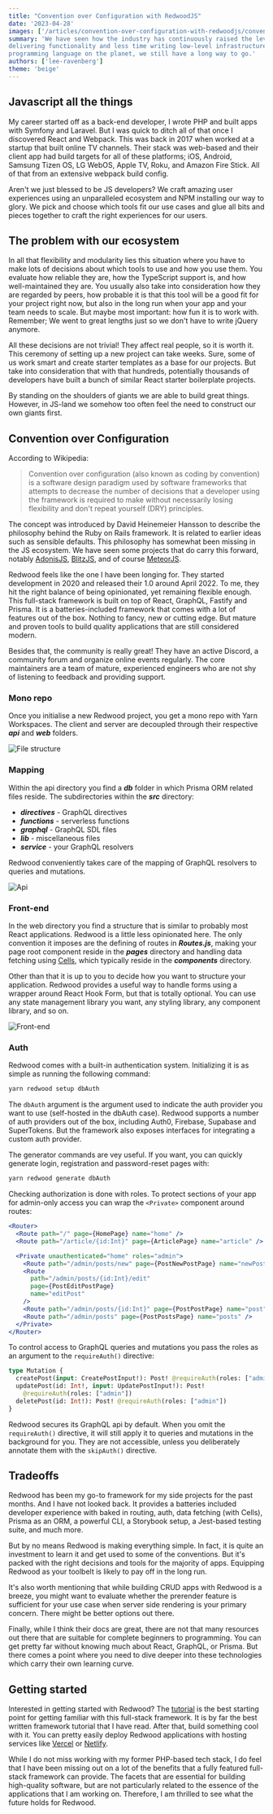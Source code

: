 ```yaml
---
title: "Convention over Configuration with RedwoodJS"
date: '2023-04-28'
images: ['/articles/convention-over-configuration-with-redwoodjs/convention-over-configuration-with-redwoodjs.jpg']
summary: 'We have seen how the industry has continuously raised the level of abstraction to allow developers to spend more time
delivering functionality and less time writing low-level infrastructure. Even though JavaScript is the most versatile
programming language on the planet, we still have a long way to go.'
authors: ['lee-ravenberg']
theme: 'beige'
---
```


## Javascript all the things

My career started off as a back-end developer, I wrote PHP and built apps with Symfony and Laravel.
But I was quick to ditch all of that once I discovered React and Webpack. This was back in 2017 when worked at a startup
that built online TV channels. Their stack was web-based and their client app had build targets for all of these
platforms; iOS, Android, Samsung Tizen OS, LG WebOS, Apple TV, Roku, and Amazon Fire Stick. All of that from an
extensive webpack build config.

Aren't we just blessed to be JS developers? We craft amazing user experiences using an unparalleled ecosystem and NPM
installing our way to glory. We pick and choose which tools fit our use cases and glue all bits and pieces together to
craft the right experiences for our users.

## The problem with our ecosystem

In all that flexibility and modularity lies this situation where you have to make lots of decisions about which tools to
use and how you use them. You evaluate how reliable they are, how the TypeScript support is, and how well-maintained they
are. You usually also take into consideration how they are regarded by peers, how probable it is that this tool will be
a good fit for your project right now, but also in the long run when your app and your team needs to scale. But maybe
most important: how fun it is to work with. Remember; We went to great lengths just so we don't have to write jQuery anymore.

All these decisions are not trivial! They affect real people, so it is worth it. This ceremony of setting up a new project can take weeks. Sure, some of us work smart and create starter templates as a base for our projects. But
take into consideration that with that hundreds, potentially thousands of developers have built a bunch of similar React starter boilerplate projects.

By standing on the shoulders of giants we are able to build great things. However, in JS-land we somehow too often feel the need to
construct our own giants first.

## Convention over Configuration

According to Wikipedia:

> Convention over configuration (also known as coding by convention) is a software design paradigm used by software
> frameworks that attempts to decrease the number of decisions that a developer using the framework is required to make
> without necessarily losing flexibility and don't repeat yourself (DRY) principles.

The concept was introduced by David Heinemeier Hansson to describe the philosophy behind the Ruby on Rails framework. It is related to
earlier ideas such as sensible defaults. This philosophy has somewhat been missing in the JS ecosystem. We have seen some projects that do carry this forward,
notably [AdonisJS](https://adonisjs.com/), [BlitzJS](https://blitzjs.com/), and of course [MeteorJS](https://www.meteor.com/).

Redwood feels like the one I have been longing for. They started development in 2020
and released their 1.0 around April 2022. To me, they hit the right balance of being opinionated, yet remaining flexible
enough. This full-stack framework is built on top of React, GraphQL, Fastify and Prisma. It is a batteries-included framework
that comes with a lot of features out of the box. Nothing to fancy, new or cutting edge. But mature and proven tools to build
quality applications that are still considered modern.

Besides that, the community is really great! They have an active Discord, a community forum and organize online events
regularly. The core maintainers are a team of mature, experienced engineers who are not shy of listening to feedback
and providing support.

### Mono repo

Once you initialise a new Redwood project, you get a mono repo with Yarn Workspaces. The client and server are decoupled through their respective **_api_** and **_web_** folders.

![File structure](./images/convention-over-configuration-with-redwoodjs/filestructure.png)

### Mapping

Within the api directory you find a **_db_** folder in which Prisma ORM related files reside. The subdirectories within the **_src_** directory:

- _**directives**_ - GraphQL directives
- _**functions**_ - serverless functions
- _**graphql**_ - GraphQL SDL files
- _**lib**_ - miscellaneous files
- _**service**_ - your GraphQL resolvers

Redwood conveniently takes care of the mapping of GraphQL resolvers to queries and mutations.

![Api](./images/convention-over-configuration-with-redwoodjs/api.png)

### Front-end

In the web directory you find a structure that is similar to probably most React applications. Redwood is a little less opinionated here.
The only convention it imposes are the defining of routes in **_Routes.js_**, making your page root component reside in the **_pages_** directory and handling data fetching using [Cells](https://redwoodjs.com/docs/cells), which typically reside in the _**components**_ directory.

Other than that it is up to you to decide how you want to structure your application. Redwood provides a useful way to handle forms using a wrapper around React Hook Form, but that is totally optional. You can use any state management library you want, any styling library, any component library, and so on.

![Front-end](./images/convention-over-configuration-with-redwoodjs/front-end.png)

### Auth

Redwood comes with a built-in authentication system. Initializing it is as simple as running the following command:

```bash
yarn redwood setup dbAuth
```

The `dbAuth` argument is the argument used to indicate the auth provider you want to use (self-hosted in the dbAuth case).
Redwood supports a number of auth providers out of the box, including Auth0, Firebase, Supabase and SuperTokens.
But the framework also exposes interfaces for integrating a custom auth provider.

The generator commands are vey useful. If you want, you can quickly generate login, registration and password-reset pages with:

```bash
yarn redwood generate dbAuth
```

Checking authorization is done with roles. To protect sections of your app for admin-only access you can wrap the `<Private>` component around routes:

```jsx
<Router>
  <Route path="/" page={HomePage} name="home" />
  <Route path="/article/{id:Int}" page={ArticlePage} name="article" />

  <Private unauthenticated="home" roles="admin">
    <Route path="/admin/posts/new" page={PostNewPostPage} name="newPost" />
    <Route
      path="/admin/posts/{id:Int}/edit"
      page={PostEditPostPage}
      name="editPost"
    />
    <Route path="/admin/posts/{id:Int}" page={PostPostPage} name="post" />
    <Route path="/admin/posts" page={PostPostsPage} name="posts" />
  </Private>
</Router>
```

To control access to GraphQL queries and mutations you pass the roles as an argument to the `requireAuth()` directive:

```graphql
type Mutation {
  createPost(input: CreatePostInput!): Post! @requireAuth(roles: ["admin"])
  updatePost(id: Int!, input: UpdatePostInput!): Post!
    @requireAuth(roles: ["admin"])
  deletePost(id: Int!): Post! @requireAuth(roles: ["admin"])
}
```

Redwood secures its GraphQL api by default. When you omit the `requireAuth()` directive, it will still apply it to queries
and mutations in the background for you. They are not accessible, unless you deliberately annotate them with the
`skipAuth()` directive.

## Tradeoffs

Redwood has been my go-to framework for my side projects for the past months. And I have not looked back. It provides
a batteries included developer experience with baked in routing, auth, data fetching (with Cells), Prisma as an ORM, a powerful CLI,
a Storybook setup, a Jest-based testing suite, and much more.

But by no means Redwood is making everything simple. In fact, it is quite an investment to learn it and get used to some
of the conventions. But it's packed with the right decisions and tools for the majority of apps. Equipping Redwood as
your toolbelt is likely to pay off in the long run.

It's also worth mentioning that while building CRUD apps with Redwood is a breeze, you might want to evaluate whether the
prerender feature is sufficient for your use case when server side rendering is your primary concern. There might be
better options out there.

Finally, while I think their docs are great, there are not that many resources out there that are suitable for complete
beginners to programming. You can get pretty far without knowing much about React, GraphQL, or Prisma. But there comes
a point where you need to dive deeper into these technologies which carry their own learning curve.

## Getting started

Interested in getting started with Redwood? The [tutorial](https://redwoodjs.com/docs/tutorial/foreword) is the best
starting point for getting familiar with this full-stack framework. It is by far the best written framework tutorial
that I have read. After that, build something cool with it. You can pretty easily deploy Redwood applications
with hosting services like [Vercel](https://vercel.com/) or [Netlify](https://www.netlify.com/).

While I do not miss working with my former PHP-based tech stack, I do feel that I have been missing out on a lot of the
benefits that a fully featured full-stack framework can provide. The facets that are essential for building high-quality
software, but are not particularly related to the essence of the applications that I am working on. Therefore, I am
thrilled to see what the future holds for Redwood.
